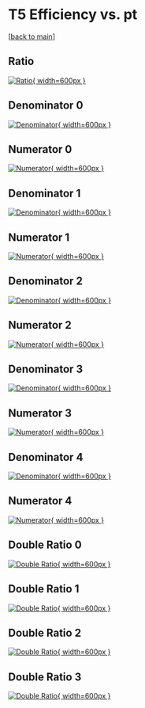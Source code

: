 # T5 Efficiency vs. pt

[[back to main](./)]



## Ratio

[![Ratio](../mtv/var/T5_loweta_11_-1_eff_pt.png){ width=600px }](../mtv/var/T5_loweta_11_-1_eff_pt.pdf)

## Denominator 0

[![Denominator](../mtv/den/T5_loweta_11_-1_eff_pt_den0.png){ width=600px }](../mtv/den/T5_loweta_11_-1_eff_pt_den0.pdf)

## Numerator 0

[![Numerator](../mtv/num/T5_loweta_11_-1_eff_pt_num0.png){ width=600px }](../mtv/num/T5_loweta_11_-1_eff_pt_num0.pdf)

## Denominator 1

[![Denominator](../mtv/den/T5_loweta_11_-1_eff_pt_den1.png){ width=600px }](../mtv/den/T5_loweta_11_-1_eff_pt_den1.pdf)

## Numerator 1

[![Numerator](../mtv/num/T5_loweta_11_-1_eff_pt_num1.png){ width=600px }](../mtv/num/T5_loweta_11_-1_eff_pt_num1.pdf)

## Denominator 2

[![Denominator](../mtv/den/T5_loweta_11_-1_eff_pt_den2.png){ width=600px }](../mtv/den/T5_loweta_11_-1_eff_pt_den2.pdf)

## Numerator 2

[![Numerator](../mtv/num/T5_loweta_11_-1_eff_pt_num2.png){ width=600px }](../mtv/num/T5_loweta_11_-1_eff_pt_num2.pdf)

## Denominator 3

[![Denominator](../mtv/den/T5_loweta_11_-1_eff_pt_den3.png){ width=600px }](../mtv/den/T5_loweta_11_-1_eff_pt_den3.pdf)

## Numerator 3

[![Numerator](../mtv/num/T5_loweta_11_-1_eff_pt_num3.png){ width=600px }](../mtv/num/T5_loweta_11_-1_eff_pt_num3.pdf)

## Denominator 4

[![Denominator](../mtv/den/T5_loweta_11_-1_eff_pt_den4.png){ width=600px }](../mtv/den/T5_loweta_11_-1_eff_pt_den4.pdf)

## Numerator 4

[![Numerator](../mtv/num/T5_loweta_11_-1_eff_pt_num4.png){ width=600px }](../mtv/num/T5_loweta_11_-1_eff_pt_num4.pdf)

## Double Ratio 0

[![Double Ratio](../mtv/ratio/T5_loweta_11_-1_eff_pt_ratio0.png){ width=600px }](../mtv/ratio/T5_loweta_11_-1_eff_pt_ratio0.pdf)

## Double Ratio 1

[![Double Ratio](../mtv/ratio/T5_loweta_11_-1_eff_pt_ratio1.png){ width=600px }](../mtv/ratio/T5_loweta_11_-1_eff_pt_ratio1.pdf)

## Double Ratio 2

[![Double Ratio](../mtv/ratio/T5_loweta_11_-1_eff_pt_ratio2.png){ width=600px }](../mtv/ratio/T5_loweta_11_-1_eff_pt_ratio2.pdf)

## Double Ratio 3

[![Double Ratio](../mtv/ratio/T5_loweta_11_-1_eff_pt_ratio3.png){ width=600px }](../mtv/ratio/T5_loweta_11_-1_eff_pt_ratio3.pdf)

